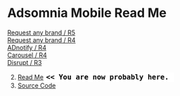 Adsomnia Mobile Read Me
===

[Request any brand / R5]( http://adsomnia.github.io/mobile/r5-database/request-any-brand.html )  
[Request any brand / R4]( http://adsomnia.github.io/mobile/r4-owl/request-any-brand.html )  
[ADnotify / R4]( http://adsomnia.github.io/mobile/r4-owl/adnotify.html )  
[Carousel / R4]( http://adsomnia.github.io/mobile/r4-owl/images.html )  
[Disrupt / R3]( http://adsomnia.github.io/mobile/r3/video-test.html ) 



2. [Read Me]( http://adsomnia.github.io/mobile/ "view the files as apps." ) <input value="<< You are now probably here." size=28 style="font:bold 12pt monospace;border-width:0;" >   
3. [Source Code]( https://github.com/adsomnia/adsomnia.github.io/tree/master/mobile "View the files as source code." ) <scan style=display:none ><< You are now probably here.</scan>  

